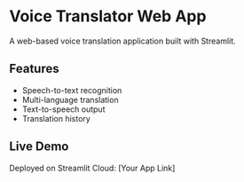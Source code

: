# Voice Translator Web App

A web-based voice translation application built with Streamlit.

## Features
- Speech-to-text recognition
- Multi-language translation
- Text-to-speech output
- Translation history

## Live Demo
Deployed on Streamlit Cloud: [Your App Link]
